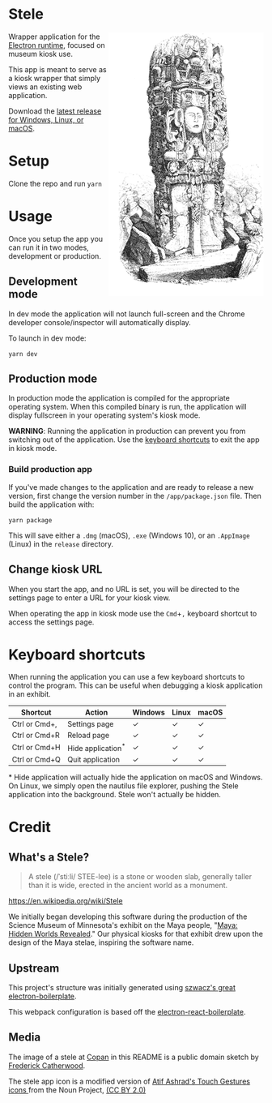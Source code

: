# Stele

<img align="right" alt="Image of a Maya stele at Copan, by Frederick Catherwood" src="/resources/copan.png" />

Wrapper application for the [Electron runtime](http://electron.atom.io), focused on museum kiosk use.

This app is meant to serve as a kiosk wrapper that simply views an existing web application.

Download the [latest release for Windows, Linux, or macOS](https://github.com/scimusmn/stele/releases/latest).

# Setup

Clone the repo and run `yarn`

# Usage
Once you setup the app you can run it in two modes, development or production.

## Development mode
In dev mode the application will not launch full-screen and the Chrome developer console/inspector will automatically display.

To launch in dev mode:

    yarn dev

## Production mode
In production mode the application is compiled for the appropriate operating system. When this compiled binary is run, the application will display fullscreen in your operating system's kiosk mode.

**WARNING**: Running the application in production can prevent you from switching out of the application. Use the [keyboard shortcuts](#keyboard-shortcuts) to exit the app in kiosk mode.

### Build production app
If you've made changes to the application and are ready to release a new version, first change the version number in the `/app/package.json` file. Then build the application with:

    yarn package

This will save either a `.dmg` (macOS), `.exe` (Windows 10), or an `.AppImage` (Linux) in the `release` directory.

## Change kiosk URL
When you start the app, and no URL is set, you will be directed to the settings page to enter a URL for your kiosk view.

When operating the app in kiosk mode use the `Cmd`+`,` keyboard shortcut to access the settings page.

# Keyboard shortcuts
When running the application you can use a few keyboard shortcuts to control the program. This can be useful when debugging a kiosk application in an exhibit.

| Shortcut      | Action                       | Windows | Linux | macOS |
| ---           | ---                          | ---     | ---   | ---   |
| Ctrl or Cmd+, | Settings page                | ✓       | ✓     | ✓     |
| Ctrl or Cmd+R | Reload page                  | ✓       | ✓     | ✓     |
| Ctrl or Cmd+H | Hide application<sup>*</sup> | ✓       | ✓     | ✓     |
| Ctrl or Cmd+Q | Quit application             | ✓       | ✓     | ✓     |

\* Hide application will actually hide the application on macOS and Windows. On Linux, we simply open the nautilus file explorer, pushing the Stele application into the background. Stele won't actually be hidden.

# Credit
## What's a Stele?
> A stele (/ˈstiːli/ STEE-lee) is a stone or wooden slab, generally taller than it is wide, erected in the ancient world as a monument.

https://en.wikipedia.org/wiki/Stele

We initially began developing this software during the production of the Science Museum of Minnesota's exhibit on the Maya people, "[Maya: Hidden Worlds Revealed](https://www.smm.org/exhibitrental/maya-hidden-worlds-revealed)." Our physical kiosks for that exhibit drew upon the design of the Maya stelae, inspiring the software name.

## Upstream
This project's structure was initially generated using [szwacz's great electron-boilerplate](https://github.com/szwacz/electron-boilerplate).

This webpack configuration is based off the [electron-react-boilerplate](https://github.com/electron-react-boilerplate/electron-react-boilerplate).

## Media
The image of a stele at [Copan](https://uncoveredhistory.com/honduras/copan/the-stelae-of-copan/) in this README is a public domain sketch by [Frederick Catherwood](https://en.wikipedia.org/wiki/Frederick_Catherwood).

The stele app icon is a modified version of [ Atif Ashrad's Touch Gestures icons ](https://thenounproject.com/atifarshad/collection/touch-gestures/) from the Noun Project, [(CC BY 2.0)](https://creativecommons.org/licenses/by/2.0/)
